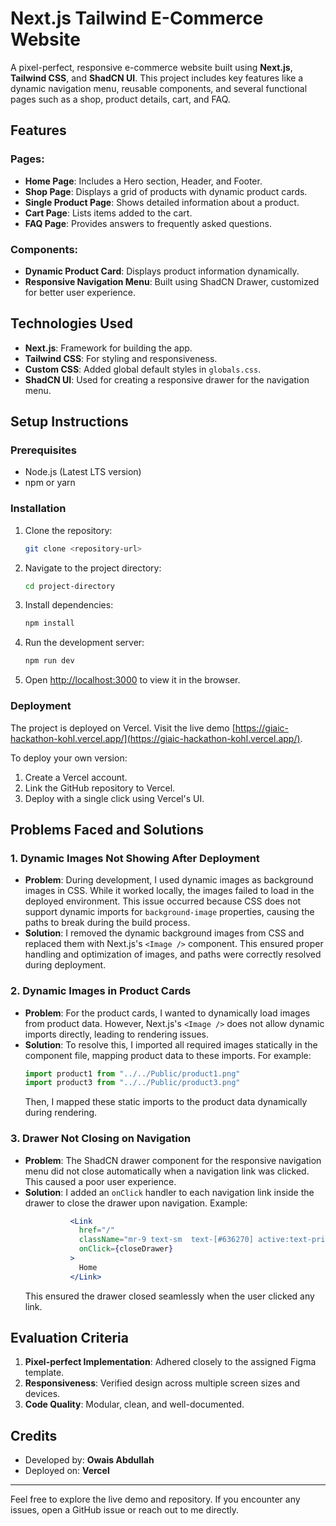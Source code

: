 # Next.js Tailwind E-Commerce Website

A pixel-perfect, responsive e-commerce website built using **Next.js**, **Tailwind CSS**, and **ShadCN UI**. This project includes key features like a dynamic navigation menu, reusable components, and several functional pages such as a shop, product details, cart, and FAQ.

## Features

### Pages:
- **Home Page**: Includes a Hero section, Header, and Footer.
- **Shop Page**: Displays a grid of products with dynamic product cards.
- **Single Product Page**: Shows detailed information about a product.
- **Cart Page**: Lists items added to the cart.
- **FAQ Page**: Provides answers to frequently asked questions.

### Components:
- **Dynamic Product Card**: Displays product information dynamically.
- **Responsive Navigation Menu**: Built using ShadCN Drawer, customized for better user experience.

## Technologies Used
- **Next.js**: Framework for building the app.
- **Tailwind CSS**: For styling and responsiveness.
- **Custom CSS**: Added global default styles in `globals.css`.
- **ShadCN UI**: Used for creating a responsive drawer for the navigation menu.

## Setup Instructions

### Prerequisites
- Node.js (Latest LTS version)
- npm or yarn

### Installation
1. Clone the repository:
   ```bash
   git clone <repository-url>
   ```
2. Navigate to the project directory:
   ```bash
   cd project-directory
   ```
3. Install dependencies:
   ```bash
   npm install
   ```
4. Run the development server:
   ```bash
   npm run dev
   ```
5. Open [http://localhost:3000](http://localhost:3000) to view it in the browser.

### Deployment
The project is deployed on Vercel. Visit the live demo [https://giaic-hackathon-kohl.vercel.app/](https://giaic-hackathon-kohl.vercel.app/).

To deploy your own version:
1. Create a Vercel account.
2. Link the GitHub repository to Vercel.
3. Deploy with a single click using Vercel's UI.

## Problems Faced and Solutions

### 1. Dynamic Images Not Showing After Deployment
- **Problem**:
  During development, I used dynamic images as background images in CSS. While it worked locally, the images failed to load in the deployed environment. This issue occurred because CSS does not support dynamic imports for `background-image` properties, causing the paths to break during the build process.
- **Solution**:
  I removed the dynamic background images from CSS and replaced them with Next.js's `<Image />` component. This ensured proper handling and optimization of images, and paths were correctly resolved during deployment.

### 2. Dynamic Images in Product Cards
- **Problem**:
  For the product cards, I wanted to dynamically load images from product data. However, Next.js's `<Image />` does not allow dynamic imports directly, leading to rendering issues.
- **Solution**:
  To resolve this, I imported all required images statically in the component file, mapping product data to these imports. For example:
  ```js
  import product1 from "../../Public/product1.png"
  import product3 from "../../Public/product3.png"
  ```
  Then, I mapped these static imports to the product data dynamically during rendering.

### 3. Drawer Not Closing on Navigation
- **Problem**:
  The ShadCN drawer component for the responsive navigation menu did not close automatically when a navigation link was clicked. This caused a poor user experience.
- **Solution**:
  I added an `onClick` handler to each navigation link inside the drawer to close the drawer upon navigation. Example:
  ```jsx
            <Link
              href="/"
              className="mr-9 text-sm  text-[#636270] active:text-primary hover:text-primary"
              onClick={closeDrawer}
            >
              Home
            </Link>
  ```
  This ensured the drawer closed seamlessly when the user clicked any link.

## Evaluation Criteria
1. **Pixel-perfect Implementation**: Adhered closely to the assigned Figma template.
2. **Responsiveness**: Verified design across multiple screen sizes and devices.
3. **Code Quality**: Modular, clean, and well-documented.

## Credits
- Developed by: **Owais Abdullah**
- Deployed on: **Vercel**

---

Feel free to explore the live demo and repository. If you encounter any issues, open a GitHub issue or reach out to me directly.
